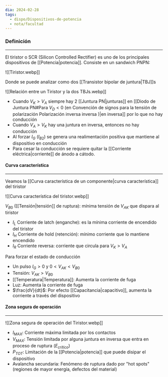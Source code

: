 ```yaml
---
dia: 2024-02-28
tags:
  - dispo/Dispositivos-de-potencia
  - nota/facultad
---
```

### Definición
---
El tiristor o SCR (Silicon Controlled Rectifier) es uno de los principales dispositivos de [[Potencia|potencia]]. Consiste en un sandwich PNPN:

![[Tiristor.webp]]

Donde se puede analizar como dos [[Transistor bipolar de juntura|TBJ]]s

![[Relación entre un Tiristor y la dos TBJs.webp]]

* Cuando $V_K > V_A$ siempre hay 2 [[Juntura PN|junturas]] en [[Diodo de Juntura PN#Para $V_D < 0$ (en Convención de signos para la tensión de polarización Polarización inversa inversa )|en inversa]] por lo que no hay conducción
* Cuando $V_A > V_K$ hay una juntura en inversa, entonces no hay conducción
* Al forzar $I_G$ $(I_{B2})$ se genera una realimentación positiva que mantiene al dispositivo en conducción
* Para cesar la conducción se requiere quitar la [[Corriente eléctrica|corriente]] de ánodo a cátodo.

#### Curva característica
---
Veamos la [[Curva característica de un componente|curva característica]] del tiristor

![[Curva característica del tiristor.webp]]

$V_{B0}$ ([[Tensión|tensión]] de ruptura): mínima tensión de $V_{AK}$ que dispara al tiristor
* $I_L$ Corriente de latch (enganche): es la mínima corriente de encendido del tiristor
* $I_H$ Corriente de hold (retención): mínimo corriente que lo mantiene encendido
* $I_R$ Corriente reversa: corriente que circula para $V_K > V_A$

Para forzar el estado de conducción
* Un pulso $I_G > 0$ y $0 < V_{AK} < V_{B0}$
* Tensión: $V_{AK} > V_{B0}$
* [[Temperatura|Temperatura]]: Aumenta la corriente de fuga
* Luz: Aumenta la corriente de fuga
* $\frac{dV}{dt}$: Por efecto [[Capacitancia|capacitivo]], aumenta la corriente a través del dispositivo

#### Zona segura de operación
---
![[Zona segura de operación del Tiristor.webp]]

* $I_{MAX}$: Corriente máxima limitada por los contactos
* $V_{MAX}$: Tensión limitada por alguna juntura en inversa que entra en proceso de ruptura $(E_{crítico})$
* $P_{TOT}$: Limitación de la [[Potencia|potencia]] que puede disipar el dispositivo
* Avalancha secundaria: Fenómeno de ruptura dado por "hot spots" (regiones de mayor energía, defectos del material)